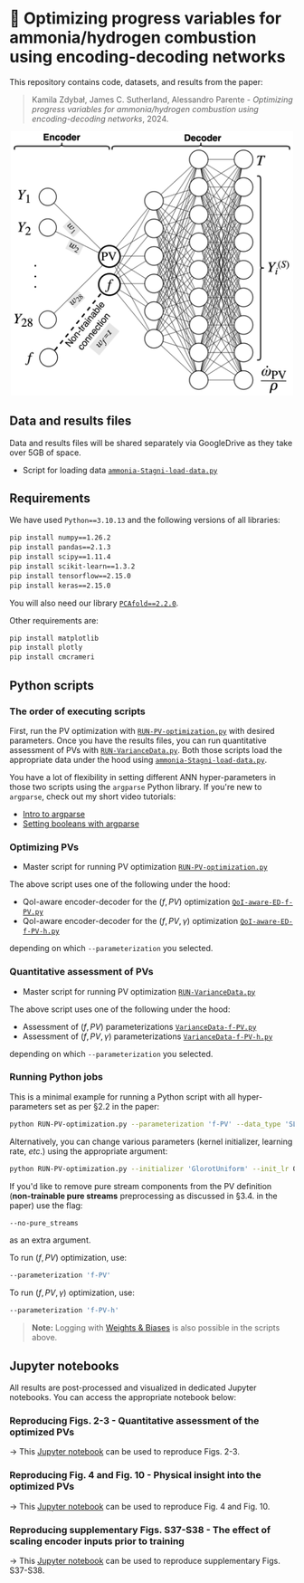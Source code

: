 # 📄 Optimizing progress variables for ammonia/hydrogen combustion using encoding-decoding networks

This repository contains code, datasets, and results from the paper:

> Kamila Zdybał, James C. Sutherland, Alessandro Parente - *Optimizing progress variables for ammonia/hydrogen combustion using encoding-decoding networks*, 2024.

<p align="center">
  <img src="https://github.com/kamilazdybal/pv-optimization/raw/main/figures/ED-for-PV-optimization.png" width="500">
</p>

## Data and results files

Data and results files will be shared separately via GoogleDrive as they take over 5GB of space.

- Script for loading data [`ammonia-Stagni-load-data.py`](scripts/ammonia-Stagni-load-data.py)

## Requirements

We have used `Python==3.10.13` and the following versions of all libraries:

```bash
pip install numpy==1.26.2
pip install pandas==2.1.3
pip install scipy==1.11.4
pip install scikit-learn==1.3.2
pip install tensorflow==2.15.0
pip install keras==2.15.0
```

You will also need our library [`PCAfold==2.2.0`](https://pcafold.readthedocs.io/en/latest/index.html).

Other requirements are:

```bash
pip install matplotlib
pip install plotly
pip install cmcrameri
```

## Python scripts

### The order of executing scripts

First, run the PV optimization with [`RUN-PV-optimization.py`](scripts/RUN-PV-optimization.py) with desired parameters. 
Once you have the results files, you can run quantitative assessment of PVs with [`RUN-VarianceData.py`](scripts/RUN-VarianceData.py). 
Both those scripts load the appropriate data under the hood using [`ammonia-Stagni-load-data.py`](scripts/ammonia-Stagni-load-data.py).

You have a lot of flexibility in setting different ANN hyper-parameters in those two scripts using the `argparse` Python library.
If you're new to `argparse`, check out my short video tutorials:

- [Intro to argparse](https://youtu.be/ONCv_ql2xpE)
- [Setting booleans with argparse](https://youtu.be/8gfFteE6jz0)

### Optimizing PVs

- Master script for running PV optimization [`RUN-PV-optimization.py`](scripts/RUN-PV-optimization.py)

The above script uses one of the following under the hood:

- QoI-aware encoder-decoder for the $(f, PV)$ optimization [`QoI-aware-ED-f-PV.py`](scripts/QoI-aware-ED-f-PV.py)
- QoI-aware encoder-decoder for the $(f, PV, \gamma)$ optimization [`QoI-aware-ED-f-PV-h.py`](scripts/QoI-aware-ED-f-PV-h.py)

depending on which `--parameterization` you selected.

### Quantitative assessment of PVs

- Master script for running PV optimization [`RUN-VarianceData.py`](scripts/RUN-VarianceData.py)

The above script uses one of the following under the hood:

- Assessment of $(f, PV)$ parameterizations [`VarianceData-f-PV.py`](scripts/VarianceData-f-PV.py)
- Assessment of $(f, PV, \gamma)$ parameterizations [`VarianceData-f-PV-h.py`](scripts/VarianceData-f-PV-h.py)

depending on which `--parameterization` you selected.

### Running Python jobs

This is a minimal example for running a Python script with all hyper-parameters set as per §2.2 in the paper:

```bash
python RUN-PV-optimization.py --parameterization 'f-PV' --data_type 'SLF' --data_tag 'NH3-H2-air-25perc' --random_seeds_tuple 0 20 --target_variables_indices 0 1 3 5 6 9
```

Alternatively, you can change various parameters (kernel initializer, learning rate, *etc*.) using the appropriate argument:

```bash
python RUN-PV-optimization.py --initializer 'GlorotUniform' --init_lr 0.001 --parameterization 'f-PV' --data_type 'SLF' --data_tag 'NH3-H2-air-25perc' --random_seeds_tuple 0 20 --target_variables_indices 0 1 3 5 6 9
```

If you'd like to remove pure stream components from the PV definition (**non-trainable pure streams** preprocessing as discussed in §3.4. in the paper) use the flag:

```bash
--no-pure_streams
```

as an extra argument.

To run $(f, PV)$ optimization, use:

```bash
--parameterization 'f-PV'
```

To run $(f, PV, \gamma)$ optimization, use:

```bash
--parameterization 'f-PV-h'
```

> **Note:** Logging with [Weights & Biases](https://wandb.ai/site) is also possible in the scripts above.

## Jupyter notebooks

All results are post-processed and visualized in dedicated Jupyter notebooks. You can access the appropriate notebook below:

### Reproducing Figs. 2-3 - Quantitative assessment of the optimized PVs

→ This [Jupyter notebook](jupyter-notebooks/Figure-02-03-Quantitative-assessment-of-the-optimized-PVs.ipynb) can be used to reproduce Figs. 2-3.

### Reproducing Fig. 4 and Fig. 10 - Physical insight into the optimized PVs

→ This [Jupyter notebook](jupyter-notebooks/Figure-04-Physical-insight-into-the-optimized-PVs.ipynb) can be used to reproduce Fig. 4 and Fig. 10.

### Reproducing supplementary Figs. S37-S38 - The effect of scaling encoder inputs prior to training

→ This [Jupyter notebook](jupyter-notebooks/SUPPLEMENT-Effect-of-scaling-encoder-inputs.ipynb) can be used to reproduce supplementary Figs. S37-S38.
